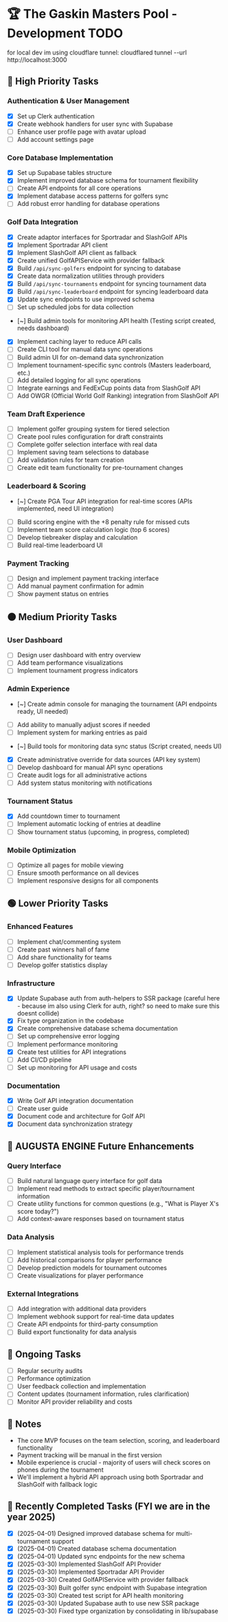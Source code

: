 # 🏆 The Gaskin Masters Pool - Development TODO

for local dev im using cloudflare tunnel: cloudflared tunnel --url http://localhost:3000

## 🔴 High Priority Tasks

### Authentication & User Management
- [x] Set up Clerk authentication
- [x] Create webhook handlers for user sync with Supabase
- [ ] Enhance user profile page with avatar upload
- [ ] Add account settings page

### Core Database Implementation
- [x] Set up Supabase tables structure
- [x] Implement improved database schema for tournament flexibility
- [ ] Create API endpoints for all core operations
- [x] Implement database access patterns for golfers sync
- [ ] Add robust error handling for database operations

### Golf Data Integration
- [x] Create adaptor interfaces for Sportradar and SlashGolf APIs
- [x] Implement Sportradar API client
- [x] Implement SlashGolf API client as fallback
- [x] Create unified GolfAPIService with provider fallback
- [x] Build `/api/sync-golfers` endpoint for syncing to database
- [x] Create data normalization utilities through providers
- [x] Build `/api/sync-tournaments` endpoint for syncing tournament data
- [x] Build `/api/sync-leaderboard` endpoint for syncing leaderboard data
- [x] Update sync endpoints to use improved schema
- [ ] Set up scheduled jobs for data collection
- [~] Build admin tools for monitoring API health (Testing script created, needs dashboard)
- [x] Implement caching layer to reduce API calls
- [ ] Create CLI tool for manual data sync operations
- [ ] Build admin UI for on-demand data synchronization
- [ ] Implement tournament-specific sync controls (Masters leaderboard, etc.)
- [ ] Add detailed logging for all sync operations
- [ ] Integrate earnings and FedExCup points data from SlashGolf API
- [ ] Add OWGR (Official World Golf Ranking) integration from SlashGolf API

### Team Draft Experience
- [ ] Implement golfer grouping system for tiered selection
- [ ] Create pool rules configuration for draft constraints
- [ ] Complete golfer selection interface with real data
- [ ] Implement saving team selections to database
- [ ] Add validation rules for team creation
- [ ] Create edit team functionality for pre-tournament changes

### Leaderboard & Scoring
- [~] Create PGA Tour API integration for real-time scores (APIs implemented, need UI integration)
- [ ] Build scoring engine with the +8 penalty rule for missed cuts
- [ ] Implement team score calculation logic (top 6 scores)
- [ ] Develop tiebreaker display and calculation
- [ ] Build real-time leaderboard UI

### Payment Tracking
- [ ] Design and implement payment tracking interface
- [ ] Add manual payment confirmation for admin
- [ ] Show payment status on entries

## 🟠 Medium Priority Tasks

### User Dashboard
- [ ] Design user dashboard with entry overview
- [ ] Add team performance visualizations
- [ ] Implement tournament progress indicators

### Admin Experience
- [~] Create admin console for managing the tournament (API endpoints ready, UI needed)
- [ ] Add ability to manually adjust scores if needed
- [ ] Implement system for marking entries as paid
- [~] Build tools for monitoring data sync status (Script created, needs UI)
- [x] Create administrative override for data sources (API key system)
- [ ] Develop dashboard for manual API sync operations
- [ ] Create audit logs for all administrative actions
- [ ] Add system status monitoring with notifications

### Tournament Status
- [x] Add countdown timer to tournament
- [ ] Implement automatic locking of entries at deadline
- [ ] Show tournament status (upcoming, in progress, completed)

### Mobile Optimization
- [ ] Optimize all pages for mobile viewing
- [ ] Ensure smooth performance on all devices
- [ ] Implement responsive designs for all components

## 🟢 Lower Priority Tasks

### Enhanced Features
- [ ] Implement chat/commenting system
- [ ] Create past winners hall of fame
- [ ] Add share functionality for teams
- [ ] Develop golfer statistics display

### Infrastructure
- [x] Update Supabase auth from auth-helpers to SSR package (careful here - because im also using Clerk for auth, right? so need to make sure this doesnt collide)
- [x] Fix type organization in the codebase
- [x] Create comprehensive database schema documentation
- [ ] Set up comprehensive error logging
- [ ] Implement performance monitoring
- [x] Create test utilities for API integrations
- [ ] Add CI/CD pipeline
- [ ] Set up monitoring for API usage and costs

### Documentation
- [x] Write Golf API integration documentation
- [ ] Create user guide
- [x] Document code and architecture for Golf API
- [x] Document data synchronization strategy

## 🔮 AUGUSTA ENGINE Future Enhancements

### Query Interface
- [ ] Build natural language query interface for golf data
- [ ] Implement read methods to extract specific player/tournament information
- [ ] Create utility functions for common questions (e.g., "What is Player X's score today?")
- [ ] Add context-aware responses based on tournament status

### Data Analysis
- [ ] Implement statistical analysis tools for performance trends
- [ ] Add historical comparisons for player performance
- [ ] Develop prediction models for tournament outcomes
- [ ] Create visualizations for player performance

### External Integrations
- [ ] Add integration with additional data providers
- [ ] Implement webhook support for real-time data updates
- [ ] Create API endpoints for third-party consumption
- [ ] Build export functionality for data analysis

## 🔄 Ongoing Tasks

- [ ] Regular security audits
- [ ] Performance optimization
- [ ] User feedback collection and implementation
- [ ] Content updates (tournament information, rules clarification)
- [ ] Monitor API provider reliability and costs

## 📝 Notes

- The core MVP focuses on the team selection, scoring, and leaderboard functionality
- Payment tracking will be manual in the first version
- Mobile experience is crucial - majority of users will check scores on phones during the tournament
- We'll implement a hybrid API approach using both Sportradar and SlashGolf with fallback logic 

## 🔄 Recently Completed Tasks (FYI we are in the year 2025)
- [x] (2025-04-01) Designed improved database schema for multi-tournament support
- [x] (2025-04-01) Created database schema documentation
- [x] (2025-04-01) Updated sync endpoints for the new schema
- [x] (2025-03-30) Implemented SlashGolf API Provider
- [x] (2025-03-30) Implemented Sportradar API Provider  
- [x] (2025-03-30) Created GolfAPIService with provider fallback
- [x] (2025-03-30) Built golfer sync endpoint with Supabase integration
- [x] (2025-03-30) Created test script for API health monitoring
- [x] (2025-03-30) Updated Supabase auth to use new SSR package
- [x] (2025-03-30) Fixed type organization by consolidating in lib/supabase 